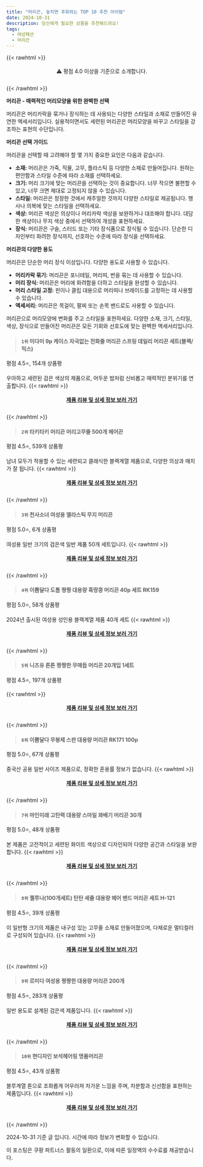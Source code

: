 ```yaml
---
title: "머리끈, 놓치면 후회하는 TOP 10 추천 아이템"
date: 2024-10-31
description: 당신에게 필요한 상품을 추천해드려요!
tags:
  - 여성패션
  - 머리끈
---
```

{{< rawhtml >}}<div class="toc" style="text-align: center; height: 50px; line-height: 2;">  <p>⚠️ 평점 4.0 이상을 기준으로 소개합니다.<br></p></div> {{< /rawhtml >}}

**머리끈 - 매력적인 머리모양을 위한 완벽한 선택**

머리끈은 머리카락을 묶거나 장식하는 데 사용되는 다양한 스타일과 소재로 만들어진 유연한 액세서리입니다. 실용적이면서도 세련된 머리끈은 머리모양을 바꾸고 스타일을 강조하는 표현의 수단입니다.

**머리끈 선택 가이드**

머리끈을 선택할 때 고려해야 할 몇 가지 중요한 요인은 다음과 같습니다.

* **소재:** 머리끈은 가죽, 직물, 고무, 플라스틱 등 다양한 소재로 만들어집니다. 원하는 편안함과 스타일 수준에 따라 소재를 선택하세요.
* **크기:** 머리 크기에 맞는 머리끈을 선택하는 것이 중요합니다. 너무 작으면 불편할 수 있고, 너무 크면 제대로 고정되지 않을 수 있습니다.
* **스타일:** 머리끈은 정장한 것에서 캐주얼한 것까지 다양한 스타일로 제공됩니다. 행사나 의복에 맞는 스타일을 선택하세요.
* **색상:** 머리끈 색상은 의상이나 머리카락 색상을 보완하거나 대조해야 합니다. 대담한 색상이나 무지 색상 중에서 선택하여 개성을 표현하세요.
* **장식:** 머리끈은 구슬, 스터드 또는 기타 장식품으로 장식될 수 있습니다. 단순한 디자인부터 화려한 장식까지, 선호하는 수준에 따라 장식을 선택하세요.

**머리끈의 다양한 용도**

머리끈은 단순한 머리 장식 이상입니다. 다양한 용도로 사용할 수 있습니다.

* **머리카락 묶기:** 머리끈은 포니테일, 머리띠, 번을 묶는 데 사용할 수 있습니다.
* **머리 장식:** 머리끈은 머리에 화려함을 더하고 스타일을 완성할 수 있습니다.
* **머리 스타일 고정:** 핀이나 클립 대용으로 머리띠나 브레이드를 고정하는 데 사용할 수 있습니다.
* **엑세서리:** 머리끈은 목걸이, 팔찌 또는 손목 밴드로도 사용할 수 있습니다.

머리끈으로 머리모양에 변화를 주고 스타일을 표현하세요. 다양한 소재, 크기, 스타일, 색상, 장식으로 만들어진 머리끈은 모든 기회와 선호도에 맞는 완벽한 액세서리입니다.


>#### `1위` 미다미 9p 케이스 자국없는 전화줄 머리끈 스프링 데일리 머리끈 세트(블랙/믹스)
평점 4.5⭐, 154개 상품평

우아하고 세련된 검은 색상의 제품으로, 어두운 밤처럼 신비롭고 매력적인 분위기를 연출합니다.
{{< rawhtml >}}<div class="toc" style="text-align: center; height: 50px; line-height: 2;"><p><b><a href="https://link.coupang.com/re/AFFSDP?lptag=AF5033054&pageKey=7680144724&itemId=20511284998&vendorItemId=87588965275&traceid=V0-153-f0d64397baf30e30&clickBeacon=f3d301e0-9773-11ef-a245-3e08e1eb46f5%7E3&requestid=20241031193613918119713049&token=31850C%7CMIXED">제품 리뷰 및 상세 정보 보러 가기</a></b><br></p> </div>{{< /rawhtml >}}

>#### `2위` 타키타키 머리끈 머리고무줄 500개 헤어끈
평점 4.5⭐, 539개 상품평

 남녀 모두가 착용할 수 있는 세련되고 클래식한 블랙계열 제품으로, 다양한 의상과 매치가 잘 됩니다.
{{< rawhtml >}}<div class="toc" style="text-align: center; height: 50px; line-height: 2;"><p><b><a href="https://link.coupang.com/re/AFFSDP?lptag=AF5033054&pageKey=6549456931&itemId=14614850881&vendorItemId=84045478804&traceid=V0-153-bad6734c7e6556ab&requestid=20241031193613918119713049&token=31850C%7CMIXED">제품 리뷰 및 상세 정보 보러 가기</a></b><br></p> </div>{{< /rawhtml >}}

>#### `3위` 천사소녀 여성용 엘라스틱 무지 머리끈
평점 5.0⭐, 6개 상품평

여성용 일반 크기의 검은색 일반 제품 50개 세트입니다.
{{< rawhtml >}}<div class="toc" style="text-align: center; height: 50px; line-height: 2;"><p><b><a href="https://link.coupang.com/re/AFFSDP?lptag=AF5033054&pageKey=6595829212&itemId=14902023456&vendorItemId=76169956246&traceid=V0-153-3ef2062c5274f771&requestid=20241031193613918119713049&token=31850C%7CMIXED">제품 리뷰 및 상세 정보 보러 가기</a></b><br></p> </div>{{< /rawhtml >}}

>#### `4위` 이쁨달다 도톰 짱짱 대용량 흑땅콩 머리끈 40p 세트 RK159
평점 5.0⭐, 58개 상품평

2024년 출시된 여성용 성인용 블랙계열 제품 40개 세트
{{< rawhtml >}}<div class="toc" style="text-align: center; height: 50px; line-height: 2;"><p><b><a href="https://link.coupang.com/re/AFFSDP?lptag=AF5033054&pageKey=8002256368&itemId=22292272582&vendorItemId=89337848993&traceid=V0-153-2ce6544b11ce4bdb&clickBeacon=f3d301e0-9773-11ef-a8b0-45aaab80e970%7E3&requestid=20241031193613918119713049&token=31850C%7CMIXED">제품 리뷰 및 상세 정보 보러 가기</a></b><br></p> </div>{{< /rawhtml >}}

>#### `5위` 니즈유 튼튼 짱짱한 무매듭 머리끈 20개입 1세트
평점 4.5⭐, 197개 상품평


{{< rawhtml >}}<div class="toc" style="text-align: center; height: 50px; line-height: 2;"><p><b><a href="https://link.coupang.com/re/AFFSDP?lptag=AF5033054&pageKey=8065618297&itemId=22682748965&vendorItemId=89722169189&traceid=V0-153-9e444d13dd733549&requestid=20241031193613918119713049&token=31850C%7CMIXED">제품 리뷰 및 상세 정보 보러 가기</a></b><br></p> </div>{{< /rawhtml >}}

>#### `6위` 이쁨달다 무봉제 스판 대용량 머리끈 RK171 100p
평점 5.0⭐, 67개 상품평

중국산 공용 일반 사이즈 제품으로, 정확한 혼용률 정보가 없습니다.
{{< rawhtml >}}<div class="toc" style="text-align: center; height: 50px; line-height: 2;"><p><b><a href="https://link.coupang.com/re/AFFSDP?lptag=AF5033054&pageKey=8162060945&itemId=23272370951&vendorItemId=90304684643&traceid=V0-153-36cf3f732a93b564&clickBeacon=f3d301e0-9773-11ef-b327-f2b1460d72ea%7E3&requestid=20241031193613918119713049&token=31850C%7CMIXED">제품 리뷰 및 상세 정보 보러 가기</a></b><br></p> </div>{{< /rawhtml >}}

>#### `7위` 마인미래 고탄력 대용량 스마일 꽈배기 머리끈 30개
평점 5.0⭐, 48개 상품평

본 제품은 고전적이고 세련된 화이트 색상으로 디자인되어 다양한 공간과 스타일을 보완합니다.
{{< rawhtml >}}<div class="toc" style="text-align: center; height: 50px; line-height: 2;"><p><b><a href="https://link.coupang.com/re/AFFSDP?lptag=AF5033054&pageKey=8154844234&itemId=23224809107&vendorItemId=90257304847&traceid=V0-153-28ec50e5e9fa0451&requestid=20241031193613918119713049&token=31850C%7CMIXED">제품 리뷰 및 상세 정보 보러 가기</a></b><br></p> </div>{{< /rawhtml >}}

>#### `8위` 젤루나(100개세트) 탄탄 세줄 대용량 헤어 밴드 머리끈 세트 H-121
평점 4.5⭐, 39개 상품평

이 일반형 크기의 제품은 내구성 있는 고무줄 소재로 만들어졌으며, 다채로운 멀티컬러로 구성되어 있습니다.
{{< rawhtml >}}<div class="toc" style="text-align: center; height: 50px; line-height: 2;"><p><b><a href="https://link.coupang.com/re/AFFSDP?lptag=AF5033054&pageKey=7657771926&itemId=20392983826&vendorItemId=87475680323&traceid=V0-153-e2547aa4b1b1b412&clickBeacon=f3d301e0-9773-11ef-b5d3-2f852ba62fc4%7E3&requestid=20241031193613918119713049&token=31850C%7CMIXED">제품 리뷰 및 상세 정보 보러 가기</a></b><br></p> </div>{{< /rawhtml >}}

>#### `9위` 르미다 여성용 짱짱한 대용량 머리끈 200개
평점 4.5⭐, 283개 상품평

일반 용도로 설계된 검은색 제품입니다.
{{< rawhtml >}}<div class="toc" style="text-align: center; height: 50px; line-height: 2;"><p><b><a href="https://link.coupang.com/re/AFFSDP?lptag=AF5033054&pageKey=7911919989&itemId=22072313623&vendorItemId=89119385199&traceid=V0-153-6e2cf4ec251d803e&requestid=20241031193613918119713049&token=31850C%7CMIXED">제품 리뷰 및 상세 정보 보러 가기</a></b><br></p> </div>{{< /rawhtml >}}

>#### `10위` 현디자인 보석헤어링 명품머리끈
평점 4.5⭐, 43개 상품평

블루계열 톤으로 조화롭게 어우러져 차가운 느낌을 주며, 차분함과 신선함을 표현하는 제품입니다.
{{< rawhtml >}}<div class="toc" style="text-align: center; height: 50px; line-height: 2;"><p><b><a href="https://link.coupang.com/re/AFFSDP?lptag=AF5033054&pageKey=7837318149&itemId=21327391955&vendorItemId=88386042620&traceid=V0-153-6b28d5e070454a34&clickBeacon=f3d301e0-9773-11ef-a2de-010e076e23c0%7E3&requestid=20241031193613918119713049&token=31850C%7CMIXED">제품 리뷰 및 상세 정보 보러 가기</a></b><br></p> </div>{{< /rawhtml >}}


2024-10-31 기준 글 입니다.
시간에 따라 정보가 변화할 수 있습니다.

이 포스팅은 쿠팡 파트너스 활동의 일환으로, 이에 따른 일정액의 수수료를 제공받습니다.